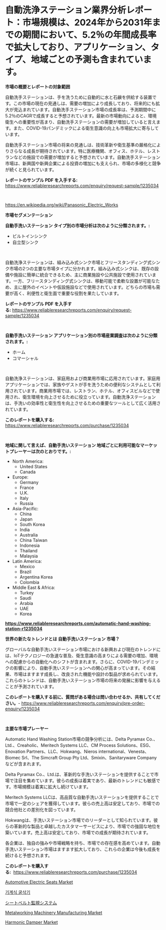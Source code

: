 <p><h1>自動洗浄ステーション業界分析レポート：市場規模は、2024年から2031年までの期間において、5.2％の年間成長率で拡大しており、アプリケーション、タイプ、地域ごとの予測も含まれています。</h1></p><p><strong>市場の概要とレポートの対象範囲</strong></p>
<p><p>自動洗手ステーションは、手を洗うために自動的に水と石鹸を供給する装置です。この市場の現在の見通しは、需要の増加により成長しており、将来的にも拡大が見込まれています。自動洗手ステーション市場の成長率は、予測期間中に5.2％のCAGRで成長すると予想されています。最新の市場動向によると、環境衛生への重要性が高まり、自動洗手ステーションの需要が増加していると言えます。また、COVID-19パンデミックによる衛生意識の向上も市場拡大に寄与しています。</p><p>自動洗手ステーション市場の将来の見通しは、技術革新や衛生基準の厳格化によりさらなる成長が期待されています。特に医療機関、オフィス、ホテル、レストランなどの施設での需要が増加すると予想されています。自動洗手ステーション市場は、新興国や新興企業による投資の増加にも支えられ、市場の多様化と競争が続くと見られています。</p></p>
<p><strong>レポートのサンプル PDF を入手する:</strong> <a href="https://www.reliableresearchreports.com/enquiry/request-sample/1235034">https://www.reliableresearchreports.com/enquiry/request-sample/1235034</a></p>
<p>&nbsp;</p>
<p><a href="https://en.wikipedia.org/wiki/Panasonic_Electric_Works">https://en.wikipedia.org/wiki/Panasonic_Electric_Works</a></p>
<p><strong>市場セグメンテーション</strong></p>
<p><strong>自動手洗いステーション タイプ別の市場分析は次のように分類されます。:</strong></p>
<p><ul><li>ビルトインシンク</li><li>自立型シンク</li></ul></p>
<p>&nbsp;</p>
<p><p>自動洗浄ステーションは、組み込み式シンク市場とフリースタンディング式シンク市場の2つの主要な市場タイプに分かれます。組み込み式シンクは、既存の設備や施設に簡単に統合できるため、主に商業施設や公共施設で使用されています。一方、フリースタンディング式シンクは、移動可能で柔軟な設置が可能なため、主に屋外のイベントや仮設施設などで使用されています。どちらの市場も需要が高く、利便性と衛生面で重要な役割を果たしています。</p></p>
<p><strong>レポートのサンプル PDF を入手する:</strong>&nbsp;<a href="https://www.reliableresearchreports.com/enquiry/request-sample/1235034">https://www.reliableresearchreports.com/enquiry/request-sample/1235034</a></p>
<p>&nbsp;</p>
<p><strong> 自動手洗いステーション アプリケーション別の市場産業調査は次のように分類されます。:</strong></p>
<p><ul><li>ホーム</li><li>コマーシャル</li></ul></p>
<p>&nbsp;</p>
<p><p>自動洗浄ステーションは、家庭用および商業用市場に応用されています。家庭用アプリケーションでは、家族やゲストが手を洗うための便利なシステムとして利用されています。商業用市場では、レストラン、ホテル、オフィスビルなどで使用され、衛生環境を向上させるために役立っています。自動洗浄ステーションは、手洗いの効率性と衛生性を向上させるための重要なツールとして広く活用されています。</p></p>
<p><strong>このレポートを購入する:</strong>&nbsp; <a href="https://www.reliableresearchreports.com/purchase/1235034">https://www.reliableresearchreports.com/purchase/1235034</a></p>
<p>&nbsp;</p>
<p><strong>地域に関して言えば、自動手洗いステーション 地域ごとに利用可能なマーケットプレーヤーは次のとおりです。:</strong></p>
<p><ul>
    <li>
        North America:
        <ul>
            <li>United States</li>
            <li>Canada</li>
        </ul>
    </li>
    <li>
        Europe:
        <ul>
            <li>Germany</li>
            <li>France</li>
            <li>U.K.</li>
            <li>Italy</li>
            <li>Russia</li>
        </ul>
    </li>
    <li>
        Asia-Pacific:
        <ul>
            <li>China</li>
            <li>Japan</li>
            <li>South Korea</li>
            <li>India</li>
            <li>Australia</li>
            <li>China Taiwan</li>
            <li>Indonesia</li>
            <li>Thailand</li>
            <li>Malaysia</li>
        </ul>
    </li>
    <li>
        Latin America:
        <ul>
            <li>Mexico</li>
            <li>Brazil</li>
            <li>Argentina Korea</li>
            <li>Colombia</li>
        </ul>
    </li>
    <li>
        Middle East & Africa:
        <ul>
            <li>Turkey</li>
            <li>Saudi</li>
            <li>Arabia</li>
            <li>UAE</li>
            <li>Korea</li>
        </ul>
    </li>
    </ul></p>
<p><strong><a href="https://www.reliableresearchreports.com/automatic-hand-washing-station-r1235034">https://www.reliableresearchreports.com/automatic-hand-washing-station-r1235034</a></strong>&nbsp;</p>
<p><strong>世界の新たなトレンドとは 自動手洗いステーション 市場？</strong></p>
<p><p>グローバルな自動手洗いステーション市場における新興および現在のトレンドには、IoTテクノロジーの急速な普及、衛生意識の高まりによる需要の増加、環境への配慮からの自動化へのシフトが含まれます。さらに、COVID-19パンデミックの影響により、自動手洗いステーションへの関心が高まっています。その結果、市場はますます成長し、改良された機能や設計の製品が求められています。これらのトレンドは、自動手洗いステーション市場の将来の発展に影響を与えることが予測されています。</p></p>
<p><strong>このレポートを購入する前に、質問がある場合は問い合わせるか、共有してください。</strong>- <a href="https://www.reliableresearchreports.com/enquiry/pre-order-enquiry/1235034">https://www.reliableresearchreports.com/enquiry/pre-order-enquiry/1235034</a></p>
<p>&nbsp;</p>
<p><strong>主要な市場プレーヤー</strong></p>
<p><p>Automatic Hand Washing Station市場の競争分析には、Delta Pyramax Co.、Ltd.、Creaholic、Meritech Systems LLC、CM Process Solutions、ESG、Enovation Partners、LLC、Hokwang、Nieros international、Venesta、Biomec Srl、The Simcraft Group Pty Ltd、Smixin、Sanitaryware Companyなどが含まれます。</p><p>Delta Pyramax Co.、Ltd.は、革新的な手洗いステーションを提供することで市場で注目を集めています。彼らの成長は着実であり、最新のトレンドにも敏感です。市場規模は着実に拡大し続けています。</p><p>Meritech Systems LLCは、高品質な自動手洗いステーションを提供することで市場で一定のシェアを獲得しています。彼らの売上高は安定しており、市場での競合他社との差別化を図っています。</p><p>Hokwangは、手洗いステーション市場でのリーダーとして知られています。彼らの革新的な製品と卓越したカスタマーサービスにより、市場での強固な地位を築いています。売上高は安定しており、市場での成長が期待されています。</p><p>各企業は、独自の強みや市場戦略を持ち、市場での存在感を高めています。自動手洗いステーション市場はますます拡大しており、これらの企業は今後も成長を続けると予想されます。</p></p>
<p><strong>このレポートを購入する:</strong>&nbsp;&nbsp;<a href="https://www.reliableresearchreports.com/purchase/1235034">https://www.reliableresearchreports.com/purchase/1235034</a></p>
<p><p><a href="https://github.com/ochgvvcj16/Market-Research-Report-List-1/blob/main/automotive-electric-seats-market.md">Automotive Electric Seats Market</a></p><p><a href="https://github.com/LuckeyCorbin/Market-Research-Report-List-1/blob/main/966857017694.md">기계식 굴삭기</a></p><p><a href="https://github.com/TerrellConn/Market-Research-Report-List-2/blob/main/890008311889.md">シートベルト監視システム</a></p><p><a href="https://issuu.com/reportprime-2/docs/metalworking-machinery-manufacturing-market-size-2">Metalworking Machinery Manufacturing Market</a></p><p><a href="https://github.com/JosephMorgnlvXXff/Market-Research-Report-List-1/blob/main/harmonic-damper-market.md">Harmonic Damper Market</a></p></p>